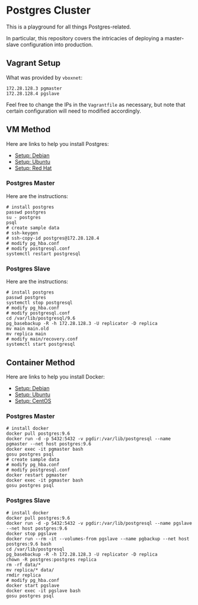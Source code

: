 # Postgres Cluster

This is a playground for all things Postgres-related.

In particular, this repository covers the intricacies of deploying a master-slave configuration into production.

## Vagrant Setup

What was provided by `vboxnet`:

    172.28.128.3 pgmaster
    172.28.128.4 pgslave

Feel free to change the IPs in the `Vagrantfile` as necessary, but note that certain configuration will need to modified accordingly.

## VM Method

Here are links to help you install Postgres:

- [Setup: Debian](https://www.postgresql.org/download/linux/debian/)
- [Setup: Ubuntu](https://www.postgresql.org/download/linux/ubuntu/)
- [Setup: Red Hat](https://www.postgresql.org/download/linux/redhat/)

### Postgres Master

Here are the instructions:

    # install postgres
    passwd postgres
    su - postgres
    psql
    # create sample data
    # ssh-keygen
    # ssh-copy-id postgres@172.28.128.4
    # modify pg_hba.conf
    # modify postgresql.conf
    systemctl restart postgresql

### Postgres Slave

Here are the instructions:

    # install postgres
    passwd postgres
    systemctl stop postgresql
    # modify pg_hba.conf
    # modify postgresql.conf
    cd /var/lib/postgresql/9.6
    pg_basebackup -R -h 172.28.128.3 -U replicator -D replica
    mv main main.old
    mv replica main
    # modify main/recovery.conf
    systemctl start postgresql

## Container Method

Here are links to help you install Docker:

- [Setup: Debian](https://docs.docker.com/install/linux/docker-ce/debian/)
- [Setup: Ubuntu](https://docs.docker.com/install/linux/docker-ce/ubuntu/)
- [Setup: CentOS](https://docs.docker.com/install/linux/docker-ce/centos/)

### Postgres Master

    # install docker
    docker pull postgres:9.6
    docker run -d -p 5432:5432 -v pgdir:/var/lib/postgresql --name pgmaster --net host postgres:9.6
    docker exec -it pgmaster bash
    gosu postgres psql
    # create sample data
    # modify pg_hba.conf
    # modify postgresql.conf
    docker restart pgmaster
    docker exec -it pgmaster bash
    gosu postgres psql

### Postgres Slave

    # install docker
    docker pull postgres:9.6
    docker run -d -p 5432:5432 -v pgdir:/var/lib/postgresql --name pgslave --net host postgres:9.6
    docker stop pgslave
    docker run --rm -it --volumes-from pgslave --name pgbackup --net host postgres:9.6 bash
    cd /var/lib/postgresql
    pg_basebackup -R -h 172.28.128.3 -U replicator -D replica
    chown -R postgres:postgres replica
    rm -rf data/*
    mv replica/* data/
    rmdir replica
    # modify pg_hba.conf
    docker start pgslave
    docker exec -it pgslave bash
    gosu postgres psql
